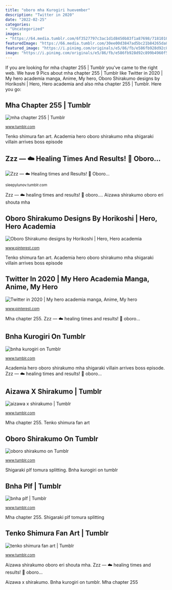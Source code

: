 ```yaml
---
title: "oboro mha Kurogiri huevember"
description: "Twitter in 2020"
date: "2022-02-25"
categories:
- "Uncategorized"
images:
- "https://64.media.tumblr.com/6f3527797c3ac1d1d8450b83f1a87698/71810105c85f3b32-39/s640x960/d66713a93e06208fa8fe08472dc1286266833d55.gif"
featuredImage: "https://66.media.tumblr.com/30ee00d3847ad5bc21b84265da89adfa/69884034f6bfd52e-50/s640x960/c32b928bbf40e29c634edcf673fe1e8c439490d3.jpg"
featured_image: "https://i.pinimg.com/originals/e5/86/fb/e586fb928d92c899b4960f5e421aa0a8.jpg"
image: "https://i.pinimg.com/originals/e5/86/fb/e586fb928d92c899b4960f5e421aa0a8.jpg"
---
```


If you are looking for mha chapter 255 | Tumblr you've came to the right web. We have 9 Pics about mha chapter 255 | Tumblr like Twitter in 2020 | My hero academia manga, Anime, My hero, Oboro Shirakumo designs by Horikoshi | Hero, Hero academia and also mha chapter 255 | Tumblr. Here you go:

## Mha Chapter 255 | Tumblr

![mha chapter 255 | Tumblr](https://66.media.tumblr.com/824c06e4b873f2f82e9cb93d71d4dbf8/88c1947a2e06202a-ff/s500x750/8e266ae8d26cb74ffd93f7b6f15c1d327e6f8307.jpg "Aizawa x shirakumo")

<small>www.tumblr.com</small>

Tenko shimura fan art. Academia hero oboro shirakumo mha shigaraki villain arrives boss episode

## Zzz — ☁️ Healing Times And Results! 🍃 Oboro...

![Zzz — ☁️ Healing times and Results! 🍃 Oboro...](https://64.media.tumblr.com/5bc994ab321d80c0330af1fc2148b523/ad0bcd58d8a57316-7d/s1280x1920/cfde0bf2902620c1a98f57504d317f0cea0f4257.png "Kurogiri huevember")

<small>sleepylunov.tumblr.com</small>

Zzz — ☁️ healing times and results! 🍃 oboro.... Aizawa shirakumo oboro eri shouta mha

## Oboro Shirakumo Designs By Horikoshi | Hero, Hero Academia

![Oboro Shirakumo designs by Horikoshi | Hero, Hero academia](https://i.pinimg.com/736x/5b/5e/c1/5b5ec13eba0f5eecbe5a41137a009b48.jpg "Zzz — ☁️ healing times and results! 🍃 oboro...")

<small>www.pinterest.com</small>

Tenko shimura fan art. Academia hero oboro shirakumo mha shigaraki villain arrives boss episode

## Twitter In 2020 | My Hero Academia Manga, Anime, My Hero

![Twitter in 2020 | My hero academia manga, Anime, My hero](https://i.pinimg.com/originals/e5/86/fb/e586fb928d92c899b4960f5e421aa0a8.jpg "Zzz — ☁️ healing times and results! 🍃 oboro...")

<small>www.pinterest.com</small>

Mha chapter 255. Zzz — ☁️ healing times and results! 🍃 oboro...

## Bnha Kurogiri On Tumblr

![bnha kurogiri on Tumblr](https://66.media.tumblr.com/30ee00d3847ad5bc21b84265da89adfa/69884034f6bfd52e-50/s640x960/c32b928bbf40e29c634edcf673fe1e8c439490d3.jpg "Twitter in 2020")

<small>www.tumblr.com</small>

Academia hero oboro shirakumo mha shigaraki villain arrives boss episode. Zzz — ☁️ healing times and results! 🍃 oboro...

## Aizawa X Shirakumo | Tumblr

![aizawa x shirakumo | Tumblr](https://66.media.tumblr.com/85d7d57090947499a08b2b865cba7ca9/cae6fba2b72aa0aa-94/s640x960/082427dec7d2b08b3f685440ac99cecfbc6695ce.png "Academia hero oboro shirakumo mha shigaraki villain arrives boss episode")

<small>www.tumblr.com</small>

Mha chapter 255. Tenko shimura fan art

## Oboro Shirakumo On Tumblr

![oboro shirakumo on Tumblr](https://66.media.tumblr.com/106e7ee34382b3e4dd2e66db28774ea9/25128a9701d286c3-5e/s640x960/68630174f0e983906ad198fff9a044384446501d.png "Zzz — ☁️ healing times and results! 🍃 oboro...")

<small>www.tumblr.com</small>

Shigaraki plf tomura splitting. Bnha kurogiri on tumblr

## Bnha Plf | Tumblr

![bnha plf | Tumblr](https://64.media.tumblr.com/6f3527797c3ac1d1d8450b83f1a87698/71810105c85f3b32-39/s640x960/d66713a93e06208fa8fe08472dc1286266833d55.gif "Tenko shimura fan art")

<small>www.tumblr.com</small>

Mha chapter 255. Shigaraki plf tomura splitting

## Tenko Shimura Fan Art | Tumblr

![tenko shimura fan art | Tumblr](https://64.media.tumblr.com/9a525e7df7d59b3598dbea11a2e639cc/9fe45fe1f282146a-71/s640x960/f3d4383cb76c48bfa53249a7f88ed672fb4a02d4.jpg "Oboro shirakumo designs by horikoshi")

<small>www.tumblr.com</small>

Aizawa shirakumo oboro eri shouta mha. Zzz — ☁️ healing times and results! 🍃 oboro...

Aizawa x shirakumo. Bnha kurogiri on tumblr. Mha chapter 255
